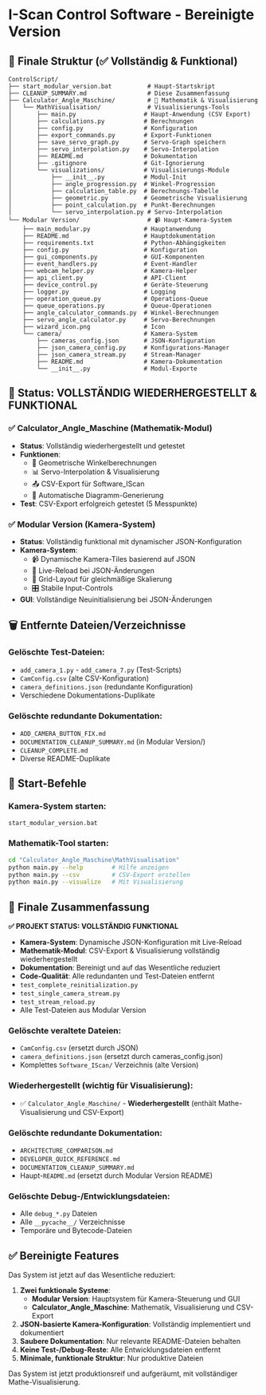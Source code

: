 # I-Scan Control Software - Bereinigte Version

## 📁 Finale Struktur (✅ Vollständig & Funktional)

```
ControlScript/
├── start_modular_version.bat          # Haupt-Startskript
├── CLEANUP_SUMMARY.md                 # Diese Zusammenfassung
├── Calculator_Angle_Maschine/         # 🧮 Mathematik & Visualisierung
│   └── MathVisualisation/             # Visualisierungs-Tools
│       ├── main.py                   # Haupt-Anwendung (CSV Export)
│       ├── calculations.py           # Berechnungen
│       ├── config.py                 # Konfiguration
│       ├── export_commands.py        # Export-Funktionen
│       ├── save_servo_graph.py       # Servo-Graph speichern
│       ├── servo_interpolation.py    # Servo-Interpolation
│       ├── README.md                 # Dokumentation
│       ├── .gitignore                # Git-Ignorierung
│       └── visualizations/           # Visualisierungs-Module
│           ├── __init__.py           # Modul-Init
│           ├── angle_progression.py  # Winkel-Progression
│           ├── calculation_table.py  # Berechnungs-Tabelle
│           ├── geometric.py          # Geometrische Visualisierung
│           ├── point_calculation.py  # Punkt-Berechnungen
│           └── servo_interpolation.py # Servo-Interpolation
└── Modular Version/                   # 📹 Haupt-Kamera-System
    ├── main_modular.py               # Hauptanwendung
    ├── README.md                     # Hauptdokumentation
    ├── requirements.txt              # Python-Abhängigkeiten
    ├── config.py                     # Konfiguration
    ├── gui_components.py             # GUI-Komponenten
    ├── event_handlers.py             # Event-Handler
    ├── webcam_helper.py              # Kamera-Helper
    ├── api_client.py                 # API-Client
    ├── device_control.py             # Geräte-Steuerung
    ├── logger.py                     # Logging
    ├── operation_queue.py            # Operations-Queue
    ├── queue_operations.py           # Queue-Operationen
    ├── angle_calculator_commands.py  # Winkel-Berechnungen
    ├── servo_angle_calculator.py     # Servo-Berechnungen
    ├── wizard_icon.png               # Icon
    └── camera/                       # Kamera-System
        ├── cameras_config.json       # JSON-Konfiguration
        ├── json_camera_config.py     # Konfigurations-Manager
        ├── json_camera_stream.py     # Stream-Manager
        ├── README.md                 # Kamera-Dokumentation
        └── __init__.py               # Modul-Exporte
```

## 🎯 Status: VOLLSTÄNDIG WIEDERHERGESTELLT & FUNKTIONAL

### ✅ Calculator_Angle_Maschine (Mathematik-Modul)
- **Status**: Vollständig wiederhergestellt und getestet
- **Funktionen**: 
  - 🧮 Geometrische Winkelberechnungen
  - 📊 Servo-Interpolation & Visualisierung
  - 📤 CSV-Export für Software_IScan
  - 🎨 Automatische Diagramm-Generierung
- **Test**: CSV-Export erfolgreich getestet (5 Messpunkte)

### ✅ Modular Version (Kamera-System)
- **Status**: Vollständig funktional mit dynamischer JSON-Konfiguration
- **Kamera-System**: 
  - 📹 Dynamische Kamera-Tiles basierend auf JSON
  - 🔄 Live-Reload bei JSON-Änderungen
  - 📐 Grid-Layout für gleichmäßige Skalierung
  - 🎛️ Stabile Input-Controls
- **GUI**: Vollständige Neuinitialisierung bei JSON-Änderungen

## 🗑️ Entfernte Dateien/Verzeichnisse

### Gelöschte Test-Dateien:
- `add_camera_1.py` - `add_camera_7.py` (Test-Scripts)
- `CamConfig.csv` (alte CSV-Konfiguration)
- `camera_definitions.json` (redundante Konfiguration)
- Verschiedene Dokumentations-Duplikate

### Gelöschte redundante Dokumentation:
- `ADD_CAMERA_BUTTON_FIX.md`
- `DOCUMENTATION_CLEANUP_SUMMARY.md` (in Modular Version/)
- `CLEANUP_COMPLETE.md`
- Diverse README-Duplikate

## 🚀 Start-Befehle

### Kamera-System starten:
```bash
start_modular_version.bat
```

### Mathematik-Tool starten:
```bash
cd "Calculator_Angle_Maschine\MathVisualisation"
python main.py --help        # Hilfe anzeigen
python main.py --csv         # CSV-Export erstellen
python main.py --visualize   # Mit Visualisierung
```

## 📝 Finale Zusammenfassung

**✅ PROJEKT STATUS: VOLLSTÄNDIG FUNKTIONAL**

- **Kamera-System**: Dynamische JSON-Konfiguration mit Live-Reload
- **Mathematik-Modul**: CSV-Export & Visualisierung vollständig wiederhergestellt
- **Dokumentation**: Bereinigt und auf das Wesentliche reduziert
- **Code-Qualität**: Alle redundanten und Test-Dateien entfernt
- `test_complete_reinitialization.py`
- `test_single_camera_stream.py`
- `test_stream_reload.py`
- Alle Test-Dateien aus Modular Version

### Gelöschte veraltete Dateien:
- `CamConfig.csv` (ersetzt durch JSON)
- `camera_definitions.json` (ersetzt durch cameras_config.json)
- Komplettes `Software_IScan/` Verzeichnis (alte Version)

### Wiederhergestellt (wichtig für Visualisierung):
- ✅ `Calculator_Angle_Maschine/` - **Wiederhergestellt** (enthält Mathe-Visualisierung und CSV-Export)

### Gelöschte redundante Dokumentation:
- `ARCHITECTURE_COMPARISON.md`
- `DEVELOPER_QUICK_REFERENCE.md`  
- `DOCUMENTATION_CLEANUP_SUMMARY.md`
- Haupt-`README.md` (ersetzt durch Modular Version README)

### Gelöschte Debug-/Entwicklungsdateien:
- Alle `debug_*.py` Dateien
- Alle `__pycache__/` Verzeichnisse
- Temporäre und Bytecode-Dateien

## ✅ Bereinigte Features

Das System ist jetzt auf das Wesentliche reduziert:

1. **Zwei funktionale Systeme**: 
   - **Modular Version**: Hauptsystem für Kamera-Steuerung und GUI
   - **Calculator_Angle_Maschine**: Mathematik, Visualisierung und CSV-Export
2. **JSON-basierte Kamera-Konfiguration**: Vollständig implementiert und dokumentiert  
3. **Saubere Dokumentation**: Nur relevante README-Dateien behalten
4. **Keine Test-/Debug-Reste**: Alle Entwicklungsdateien entfernt
5. **Minimale, funktionale Struktur**: Nur produktive Dateien

Das System ist jetzt produktionsreif und aufgeräumt, mit vollständiger Mathe-Visualisierung.
